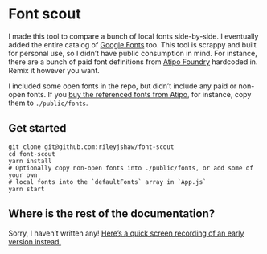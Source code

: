# Font scout

I made this tool to compare a bunch of local fonts side-by-side. I eventually added the entire catalog of [Google Fonts](https://fonts.google.com) too. This tool is scrappy and built for personal use, so I didn’t have public consumption in mind. For instance, there are a bunch of paid font definitions from [Atipo Foundry](https://www.atipofoundry.com/) hardcoded in. Remix it however you want.

I included some open fonts in the repo, but didn’t include any paid or non-open fonts. If you [buy the referenced fonts from Atipo](https://www.atipofoundry.com/), for instance, copy them to `./public/fonts`.

## Get started

```
git clone git@github.com:rileyjshaw/font-scout
cd font-scout
yarn install
# Optionally copy non-open fonts into ./public/fonts, or add some of your own
# local fonts into the `defaultFonts` array in `App.js`
yarn start
```

## Where is the rest of the documentation?

Sorry, I haven’t written any! [Here’s a quick screen recording of an early version instead.](https://youtu.be/TRGodGOu3Ww)
